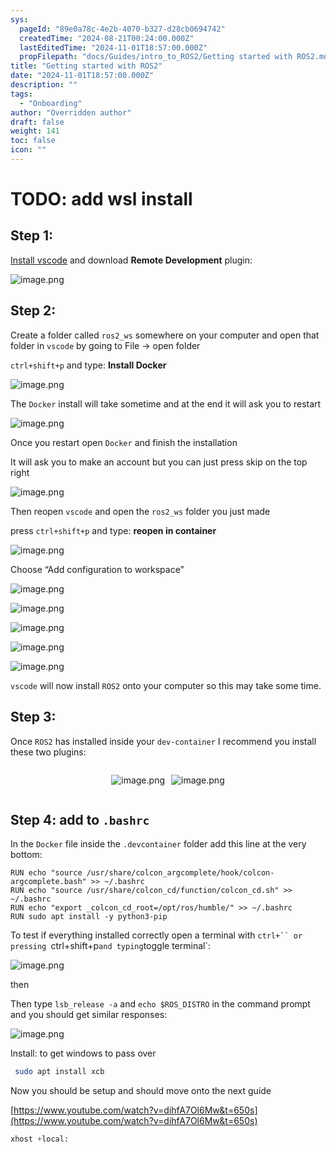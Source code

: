 ```yaml
---
sys:
  pageId: "89e0a78c-4e2b-4070-b327-d28cb0694742"
  createdTime: "2024-08-21T00:24:00.000Z"
  lastEditedTime: "2024-11-01T18:57:00.000Z"
  propFilepath: "docs/Guides/intro_to_ROS2/Getting started with ROS2.md"
title: "Getting started with ROS2"
date: "2024-11-01T18:57:00.000Z"
description: ""
tags:
  - "Onboarding"
author: "Overridden author"
draft: false
weight: 141
toc: false
icon: ""
---
```


# TODO: add wsl install

## Step 1:

[Install vscode](https://code.visualstudio.com/download) and download **Remote Development** plugin:

![image.png](https://prod-files-secure.s3.us-west-2.amazonaws.com/d518164a-d88e-44d1-a4ee-3adb3bd8bce0/efb52993-1881-4a40-b95e-6f020334f022/image.png?X-Amz-Algorithm=AWS4-HMAC-SHA256&X-Amz-Content-Sha256=UNSIGNED-PAYLOAD&X-Amz-Credential=ASIAZI2LB4665MRDFXSN%2F20250321%2Fus-west-2%2Fs3%2Faws4_request&X-Amz-Date=20250321T081119Z&X-Amz-Expires=3600&X-Amz-Security-Token=IQoJb3JpZ2luX2VjEEgaCXVzLXdlc3QtMiJIMEYCIQCRLFwc4J8tL7Vn91rfDt8BFrOlD5AplKAVqKRwKrnqGAIhAI42fZtymF9oEYjZoHv2grXcDYZdMDauYwZcTWYz%2BhrWKogECKH%2F%2F%2F%2F%2F%2F%2F%2F%2F%2FwEQABoMNjM3NDIzMTgzODA1Igx5qC5bKTF11WOd78Yq3AP68aonpeLdqdySDlE%2FqOf4xf9UUZnJvxYSW8HuJLSEoAAtkI5O7bHiyofrLCxky%2FxHMu%2BQK%2FVD42rwzKjKoSZFQx7B4A7IBmm6tDpAix8fpBiWgZAB2QUB48Uh0vY3d8%2Fe4rCRHVZZOkU7aG3ayYdIwHwzOGmhyxt7dhTlWvxX%2FZCaUBURzzRdV6wNmKt8%2FLJ181mTOr%2Bv0INoG009aCaq0eXCj%2B32b7%2FuwC0h5XN%2BDLdiUuIKXmDnTleSXVsL1JdugYcF0iNw2OXMHw4wEjab2019rMn%2BxrmQ%2FE0iHsy4D9WdOZVuCgx%2Bg0DENzrBlvjDNQbEG%2FEXOuK4c0iy9b9stjpjw6S8IxSCw8UqBpjNUM50T8tFEVRKJVzdRYoBQWmo3GNUA8hRGyWliOqIiTL1th1wMRNaIFUDsJQGi%2Bu%2Fy4snsGHOlVK90z%2FXbOC12BiOCih0uNu%2BzT0PQKoxaJUKPuOu2qnQi2MYBCVHuMdaS1HyIBd%2FPkJLIiURj7Qt1JceGVpP2Te5dQXaSRO3Z7EqBImI88uZk7Lj%2Fn6PvGMCfFEB9q%2BgY3xHSODA%2FLntbasyeDqMuAbcZkZvB6EyRPj3ucCeW0cc0IbxAvCPCKZn%2BIVgk1uVeIWHughtqTDHuvS%2BBjqkAZDN7Q3SD4wzP4bFpUQRka7RY4b%2BQC7x69zAyFe7enTZtbjuYZko%2BtnuzGnG7uoGKW%2BgQgRaYMWJzn7TdskmjkN2WsktnusXMYueHkb%2FUgzgSxlkiX5lxKq4%2BgVTz7v3ZiTdXVMlGTMKzZ2nZBtRzhXczd%2BWBzdbx8Erm1jgCHycHKMINp29bbL7hrdMBfO8snms6CrXiGj4AAfHBNVR1WM8RVkP&X-Amz-Signature=492200717772b2d1fc98f0bddeb34f7e929475a0a7d3960c3aad8b7c8d8122c0&X-Amz-SignedHeaders=host&x-id=GetObject)

## Step 2:

Create a folder called `ros2_ws` somewhere on your computer and open that folder in `vscode` by going to File → open folder 

`ctrl+shift+p` and type: **Install Docker**

![image.png](https://prod-files-secure.s3.us-west-2.amazonaws.com/d518164a-d88e-44d1-a4ee-3adb3bd8bce0/2269dc0e-1cd5-47ff-bceb-c04ad9b2eab0/image.png?X-Amz-Algorithm=AWS4-HMAC-SHA256&X-Amz-Content-Sha256=UNSIGNED-PAYLOAD&X-Amz-Credential=ASIAZI2LB4665MRDFXSN%2F20250321%2Fus-west-2%2Fs3%2Faws4_request&X-Amz-Date=20250321T081119Z&X-Amz-Expires=3600&X-Amz-Security-Token=IQoJb3JpZ2luX2VjEEgaCXVzLXdlc3QtMiJIMEYCIQCRLFwc4J8tL7Vn91rfDt8BFrOlD5AplKAVqKRwKrnqGAIhAI42fZtymF9oEYjZoHv2grXcDYZdMDauYwZcTWYz%2BhrWKogECKH%2F%2F%2F%2F%2F%2F%2F%2F%2F%2FwEQABoMNjM3NDIzMTgzODA1Igx5qC5bKTF11WOd78Yq3AP68aonpeLdqdySDlE%2FqOf4xf9UUZnJvxYSW8HuJLSEoAAtkI5O7bHiyofrLCxky%2FxHMu%2BQK%2FVD42rwzKjKoSZFQx7B4A7IBmm6tDpAix8fpBiWgZAB2QUB48Uh0vY3d8%2Fe4rCRHVZZOkU7aG3ayYdIwHwzOGmhyxt7dhTlWvxX%2FZCaUBURzzRdV6wNmKt8%2FLJ181mTOr%2Bv0INoG009aCaq0eXCj%2B32b7%2FuwC0h5XN%2BDLdiUuIKXmDnTleSXVsL1JdugYcF0iNw2OXMHw4wEjab2019rMn%2BxrmQ%2FE0iHsy4D9WdOZVuCgx%2Bg0DENzrBlvjDNQbEG%2FEXOuK4c0iy9b9stjpjw6S8IxSCw8UqBpjNUM50T8tFEVRKJVzdRYoBQWmo3GNUA8hRGyWliOqIiTL1th1wMRNaIFUDsJQGi%2Bu%2Fy4snsGHOlVK90z%2FXbOC12BiOCih0uNu%2BzT0PQKoxaJUKPuOu2qnQi2MYBCVHuMdaS1HyIBd%2FPkJLIiURj7Qt1JceGVpP2Te5dQXaSRO3Z7EqBImI88uZk7Lj%2Fn6PvGMCfFEB9q%2BgY3xHSODA%2FLntbasyeDqMuAbcZkZvB6EyRPj3ucCeW0cc0IbxAvCPCKZn%2BIVgk1uVeIWHughtqTDHuvS%2BBjqkAZDN7Q3SD4wzP4bFpUQRka7RY4b%2BQC7x69zAyFe7enTZtbjuYZko%2BtnuzGnG7uoGKW%2BgQgRaYMWJzn7TdskmjkN2WsktnusXMYueHkb%2FUgzgSxlkiX5lxKq4%2BgVTz7v3ZiTdXVMlGTMKzZ2nZBtRzhXczd%2BWBzdbx8Erm1jgCHycHKMINp29bbL7hrdMBfO8snms6CrXiGj4AAfHBNVR1WM8RVkP&X-Amz-Signature=d2d8ceaeb1b94453e4ea2a3a20eb3c32943b5d714614ee53ff639a8b44f229d6&X-Amz-SignedHeaders=host&x-id=GetObject)

The `Docker` install will take sometime and at the end it will ask you to restart

![image.png](https://prod-files-secure.s3.us-west-2.amazonaws.com/d518164a-d88e-44d1-a4ee-3adb3bd8bce0/ed233f78-be33-4b1f-b89c-9c346c0e961e/image.png?X-Amz-Algorithm=AWS4-HMAC-SHA256&X-Amz-Content-Sha256=UNSIGNED-PAYLOAD&X-Amz-Credential=ASIAZI2LB4665MRDFXSN%2F20250321%2Fus-west-2%2Fs3%2Faws4_request&X-Amz-Date=20250321T081119Z&X-Amz-Expires=3600&X-Amz-Security-Token=IQoJb3JpZ2luX2VjEEgaCXVzLXdlc3QtMiJIMEYCIQCRLFwc4J8tL7Vn91rfDt8BFrOlD5AplKAVqKRwKrnqGAIhAI42fZtymF9oEYjZoHv2grXcDYZdMDauYwZcTWYz%2BhrWKogECKH%2F%2F%2F%2F%2F%2F%2F%2F%2F%2FwEQABoMNjM3NDIzMTgzODA1Igx5qC5bKTF11WOd78Yq3AP68aonpeLdqdySDlE%2FqOf4xf9UUZnJvxYSW8HuJLSEoAAtkI5O7bHiyofrLCxky%2FxHMu%2BQK%2FVD42rwzKjKoSZFQx7B4A7IBmm6tDpAix8fpBiWgZAB2QUB48Uh0vY3d8%2Fe4rCRHVZZOkU7aG3ayYdIwHwzOGmhyxt7dhTlWvxX%2FZCaUBURzzRdV6wNmKt8%2FLJ181mTOr%2Bv0INoG009aCaq0eXCj%2B32b7%2FuwC0h5XN%2BDLdiUuIKXmDnTleSXVsL1JdugYcF0iNw2OXMHw4wEjab2019rMn%2BxrmQ%2FE0iHsy4D9WdOZVuCgx%2Bg0DENzrBlvjDNQbEG%2FEXOuK4c0iy9b9stjpjw6S8IxSCw8UqBpjNUM50T8tFEVRKJVzdRYoBQWmo3GNUA8hRGyWliOqIiTL1th1wMRNaIFUDsJQGi%2Bu%2Fy4snsGHOlVK90z%2FXbOC12BiOCih0uNu%2BzT0PQKoxaJUKPuOu2qnQi2MYBCVHuMdaS1HyIBd%2FPkJLIiURj7Qt1JceGVpP2Te5dQXaSRO3Z7EqBImI88uZk7Lj%2Fn6PvGMCfFEB9q%2BgY3xHSODA%2FLntbasyeDqMuAbcZkZvB6EyRPj3ucCeW0cc0IbxAvCPCKZn%2BIVgk1uVeIWHughtqTDHuvS%2BBjqkAZDN7Q3SD4wzP4bFpUQRka7RY4b%2BQC7x69zAyFe7enTZtbjuYZko%2BtnuzGnG7uoGKW%2BgQgRaYMWJzn7TdskmjkN2WsktnusXMYueHkb%2FUgzgSxlkiX5lxKq4%2BgVTz7v3ZiTdXVMlGTMKzZ2nZBtRzhXczd%2BWBzdbx8Erm1jgCHycHKMINp29bbL7hrdMBfO8snms6CrXiGj4AAfHBNVR1WM8RVkP&X-Amz-Signature=ac044fdb5956c0ea9c3d7ae9b1d4a5e8d4e85e539da7f099ca5a22c387e80e8e&X-Amz-SignedHeaders=host&x-id=GetObject)

Once you restart open `Docker` and finish the installation

It will ask you to make an account but you can just press skip on the top right

![image.png](https://prod-files-secure.s3.us-west-2.amazonaws.com/d518164a-d88e-44d1-a4ee-3adb3bd8bce0/21010ad9-1659-4fd9-9f59-9932a09b2a3d/image.png?X-Amz-Algorithm=AWS4-HMAC-SHA256&X-Amz-Content-Sha256=UNSIGNED-PAYLOAD&X-Amz-Credential=ASIAZI2LB4665MRDFXSN%2F20250321%2Fus-west-2%2Fs3%2Faws4_request&X-Amz-Date=20250321T081119Z&X-Amz-Expires=3600&X-Amz-Security-Token=IQoJb3JpZ2luX2VjEEgaCXVzLXdlc3QtMiJIMEYCIQCRLFwc4J8tL7Vn91rfDt8BFrOlD5AplKAVqKRwKrnqGAIhAI42fZtymF9oEYjZoHv2grXcDYZdMDauYwZcTWYz%2BhrWKogECKH%2F%2F%2F%2F%2F%2F%2F%2F%2F%2FwEQABoMNjM3NDIzMTgzODA1Igx5qC5bKTF11WOd78Yq3AP68aonpeLdqdySDlE%2FqOf4xf9UUZnJvxYSW8HuJLSEoAAtkI5O7bHiyofrLCxky%2FxHMu%2BQK%2FVD42rwzKjKoSZFQx7B4A7IBmm6tDpAix8fpBiWgZAB2QUB48Uh0vY3d8%2Fe4rCRHVZZOkU7aG3ayYdIwHwzOGmhyxt7dhTlWvxX%2FZCaUBURzzRdV6wNmKt8%2FLJ181mTOr%2Bv0INoG009aCaq0eXCj%2B32b7%2FuwC0h5XN%2BDLdiUuIKXmDnTleSXVsL1JdugYcF0iNw2OXMHw4wEjab2019rMn%2BxrmQ%2FE0iHsy4D9WdOZVuCgx%2Bg0DENzrBlvjDNQbEG%2FEXOuK4c0iy9b9stjpjw6S8IxSCw8UqBpjNUM50T8tFEVRKJVzdRYoBQWmo3GNUA8hRGyWliOqIiTL1th1wMRNaIFUDsJQGi%2Bu%2Fy4snsGHOlVK90z%2FXbOC12BiOCih0uNu%2BzT0PQKoxaJUKPuOu2qnQi2MYBCVHuMdaS1HyIBd%2FPkJLIiURj7Qt1JceGVpP2Te5dQXaSRO3Z7EqBImI88uZk7Lj%2Fn6PvGMCfFEB9q%2BgY3xHSODA%2FLntbasyeDqMuAbcZkZvB6EyRPj3ucCeW0cc0IbxAvCPCKZn%2BIVgk1uVeIWHughtqTDHuvS%2BBjqkAZDN7Q3SD4wzP4bFpUQRka7RY4b%2BQC7x69zAyFe7enTZtbjuYZko%2BtnuzGnG7uoGKW%2BgQgRaYMWJzn7TdskmjkN2WsktnusXMYueHkb%2FUgzgSxlkiX5lxKq4%2BgVTz7v3ZiTdXVMlGTMKzZ2nZBtRzhXczd%2BWBzdbx8Erm1jgCHycHKMINp29bbL7hrdMBfO8snms6CrXiGj4AAfHBNVR1WM8RVkP&X-Amz-Signature=a7b97b2f93536ab9a53f51398c5f642de6c0681925956d87f485f5dc1fdbe56b&X-Amz-SignedHeaders=host&x-id=GetObject)

Then reopen `vscode` and open the `ros2_ws` folder you just made

press `ctrl+shift+p` and type: **reopen in container**

![image.png](https://prod-files-secure.s3.us-west-2.amazonaws.com/d518164a-d88e-44d1-a4ee-3adb3bd8bce0/4e93b8c2-41ad-488c-8095-c74205196118/image.png?X-Amz-Algorithm=AWS4-HMAC-SHA256&X-Amz-Content-Sha256=UNSIGNED-PAYLOAD&X-Amz-Credential=ASIAZI2LB4665MRDFXSN%2F20250321%2Fus-west-2%2Fs3%2Faws4_request&X-Amz-Date=20250321T081119Z&X-Amz-Expires=3600&X-Amz-Security-Token=IQoJb3JpZ2luX2VjEEgaCXVzLXdlc3QtMiJIMEYCIQCRLFwc4J8tL7Vn91rfDt8BFrOlD5AplKAVqKRwKrnqGAIhAI42fZtymF9oEYjZoHv2grXcDYZdMDauYwZcTWYz%2BhrWKogECKH%2F%2F%2F%2F%2F%2F%2F%2F%2F%2FwEQABoMNjM3NDIzMTgzODA1Igx5qC5bKTF11WOd78Yq3AP68aonpeLdqdySDlE%2FqOf4xf9UUZnJvxYSW8HuJLSEoAAtkI5O7bHiyofrLCxky%2FxHMu%2BQK%2FVD42rwzKjKoSZFQx7B4A7IBmm6tDpAix8fpBiWgZAB2QUB48Uh0vY3d8%2Fe4rCRHVZZOkU7aG3ayYdIwHwzOGmhyxt7dhTlWvxX%2FZCaUBURzzRdV6wNmKt8%2FLJ181mTOr%2Bv0INoG009aCaq0eXCj%2B32b7%2FuwC0h5XN%2BDLdiUuIKXmDnTleSXVsL1JdugYcF0iNw2OXMHw4wEjab2019rMn%2BxrmQ%2FE0iHsy4D9WdOZVuCgx%2Bg0DENzrBlvjDNQbEG%2FEXOuK4c0iy9b9stjpjw6S8IxSCw8UqBpjNUM50T8tFEVRKJVzdRYoBQWmo3GNUA8hRGyWliOqIiTL1th1wMRNaIFUDsJQGi%2Bu%2Fy4snsGHOlVK90z%2FXbOC12BiOCih0uNu%2BzT0PQKoxaJUKPuOu2qnQi2MYBCVHuMdaS1HyIBd%2FPkJLIiURj7Qt1JceGVpP2Te5dQXaSRO3Z7EqBImI88uZk7Lj%2Fn6PvGMCfFEB9q%2BgY3xHSODA%2FLntbasyeDqMuAbcZkZvB6EyRPj3ucCeW0cc0IbxAvCPCKZn%2BIVgk1uVeIWHughtqTDHuvS%2BBjqkAZDN7Q3SD4wzP4bFpUQRka7RY4b%2BQC7x69zAyFe7enTZtbjuYZko%2BtnuzGnG7uoGKW%2BgQgRaYMWJzn7TdskmjkN2WsktnusXMYueHkb%2FUgzgSxlkiX5lxKq4%2BgVTz7v3ZiTdXVMlGTMKzZ2nZBtRzhXczd%2BWBzdbx8Erm1jgCHycHKMINp29bbL7hrdMBfO8snms6CrXiGj4AAfHBNVR1WM8RVkP&X-Amz-Signature=1c474f0c6b769144fb3f87a1773d65326342b768de40a08b58c742c0aa335609&X-Amz-SignedHeaders=host&x-id=GetObject)

Choose “Add configuration to workspace”

![image.png](https://prod-files-secure.s3.us-west-2.amazonaws.com/d518164a-d88e-44d1-a4ee-3adb3bd8bce0/9560b282-5060-4989-ba37-97e7b2c22476/image.png?X-Amz-Algorithm=AWS4-HMAC-SHA256&X-Amz-Content-Sha256=UNSIGNED-PAYLOAD&X-Amz-Credential=ASIAZI2LB4665MRDFXSN%2F20250321%2Fus-west-2%2Fs3%2Faws4_request&X-Amz-Date=20250321T081119Z&X-Amz-Expires=3600&X-Amz-Security-Token=IQoJb3JpZ2luX2VjEEgaCXVzLXdlc3QtMiJIMEYCIQCRLFwc4J8tL7Vn91rfDt8BFrOlD5AplKAVqKRwKrnqGAIhAI42fZtymF9oEYjZoHv2grXcDYZdMDauYwZcTWYz%2BhrWKogECKH%2F%2F%2F%2F%2F%2F%2F%2F%2F%2FwEQABoMNjM3NDIzMTgzODA1Igx5qC5bKTF11WOd78Yq3AP68aonpeLdqdySDlE%2FqOf4xf9UUZnJvxYSW8HuJLSEoAAtkI5O7bHiyofrLCxky%2FxHMu%2BQK%2FVD42rwzKjKoSZFQx7B4A7IBmm6tDpAix8fpBiWgZAB2QUB48Uh0vY3d8%2Fe4rCRHVZZOkU7aG3ayYdIwHwzOGmhyxt7dhTlWvxX%2FZCaUBURzzRdV6wNmKt8%2FLJ181mTOr%2Bv0INoG009aCaq0eXCj%2B32b7%2FuwC0h5XN%2BDLdiUuIKXmDnTleSXVsL1JdugYcF0iNw2OXMHw4wEjab2019rMn%2BxrmQ%2FE0iHsy4D9WdOZVuCgx%2Bg0DENzrBlvjDNQbEG%2FEXOuK4c0iy9b9stjpjw6S8IxSCw8UqBpjNUM50T8tFEVRKJVzdRYoBQWmo3GNUA8hRGyWliOqIiTL1th1wMRNaIFUDsJQGi%2Bu%2Fy4snsGHOlVK90z%2FXbOC12BiOCih0uNu%2BzT0PQKoxaJUKPuOu2qnQi2MYBCVHuMdaS1HyIBd%2FPkJLIiURj7Qt1JceGVpP2Te5dQXaSRO3Z7EqBImI88uZk7Lj%2Fn6PvGMCfFEB9q%2BgY3xHSODA%2FLntbasyeDqMuAbcZkZvB6EyRPj3ucCeW0cc0IbxAvCPCKZn%2BIVgk1uVeIWHughtqTDHuvS%2BBjqkAZDN7Q3SD4wzP4bFpUQRka7RY4b%2BQC7x69zAyFe7enTZtbjuYZko%2BtnuzGnG7uoGKW%2BgQgRaYMWJzn7TdskmjkN2WsktnusXMYueHkb%2FUgzgSxlkiX5lxKq4%2BgVTz7v3ZiTdXVMlGTMKzZ2nZBtRzhXczd%2BWBzdbx8Erm1jgCHycHKMINp29bbL7hrdMBfO8snms6CrXiGj4AAfHBNVR1WM8RVkP&X-Amz-Signature=ff85e747a6f2b33d949aa4b43616987d5b500b0979e1ddc3681cd8974b4834d4&X-Amz-SignedHeaders=host&x-id=GetObject)

![image.png](https://prod-files-secure.s3.us-west-2.amazonaws.com/d518164a-d88e-44d1-a4ee-3adb3bd8bce0/2ee63f81-886b-48e8-a553-dc6e5eac99e4/image.png?X-Amz-Algorithm=AWS4-HMAC-SHA256&X-Amz-Content-Sha256=UNSIGNED-PAYLOAD&X-Amz-Credential=ASIAZI2LB4665MRDFXSN%2F20250321%2Fus-west-2%2Fs3%2Faws4_request&X-Amz-Date=20250321T081119Z&X-Amz-Expires=3600&X-Amz-Security-Token=IQoJb3JpZ2luX2VjEEgaCXVzLXdlc3QtMiJIMEYCIQCRLFwc4J8tL7Vn91rfDt8BFrOlD5AplKAVqKRwKrnqGAIhAI42fZtymF9oEYjZoHv2grXcDYZdMDauYwZcTWYz%2BhrWKogECKH%2F%2F%2F%2F%2F%2F%2F%2F%2F%2FwEQABoMNjM3NDIzMTgzODA1Igx5qC5bKTF11WOd78Yq3AP68aonpeLdqdySDlE%2FqOf4xf9UUZnJvxYSW8HuJLSEoAAtkI5O7bHiyofrLCxky%2FxHMu%2BQK%2FVD42rwzKjKoSZFQx7B4A7IBmm6tDpAix8fpBiWgZAB2QUB48Uh0vY3d8%2Fe4rCRHVZZOkU7aG3ayYdIwHwzOGmhyxt7dhTlWvxX%2FZCaUBURzzRdV6wNmKt8%2FLJ181mTOr%2Bv0INoG009aCaq0eXCj%2B32b7%2FuwC0h5XN%2BDLdiUuIKXmDnTleSXVsL1JdugYcF0iNw2OXMHw4wEjab2019rMn%2BxrmQ%2FE0iHsy4D9WdOZVuCgx%2Bg0DENzrBlvjDNQbEG%2FEXOuK4c0iy9b9stjpjw6S8IxSCw8UqBpjNUM50T8tFEVRKJVzdRYoBQWmo3GNUA8hRGyWliOqIiTL1th1wMRNaIFUDsJQGi%2Bu%2Fy4snsGHOlVK90z%2FXbOC12BiOCih0uNu%2BzT0PQKoxaJUKPuOu2qnQi2MYBCVHuMdaS1HyIBd%2FPkJLIiURj7Qt1JceGVpP2Te5dQXaSRO3Z7EqBImI88uZk7Lj%2Fn6PvGMCfFEB9q%2BgY3xHSODA%2FLntbasyeDqMuAbcZkZvB6EyRPj3ucCeW0cc0IbxAvCPCKZn%2BIVgk1uVeIWHughtqTDHuvS%2BBjqkAZDN7Q3SD4wzP4bFpUQRka7RY4b%2BQC7x69zAyFe7enTZtbjuYZko%2BtnuzGnG7uoGKW%2BgQgRaYMWJzn7TdskmjkN2WsktnusXMYueHkb%2FUgzgSxlkiX5lxKq4%2BgVTz7v3ZiTdXVMlGTMKzZ2nZBtRzhXczd%2BWBzdbx8Erm1jgCHycHKMINp29bbL7hrdMBfO8snms6CrXiGj4AAfHBNVR1WM8RVkP&X-Amz-Signature=14f687f6ee29d389122b7fbf3e61caee0cf972b14d263c8eb72c4875cb28c21c&X-Amz-SignedHeaders=host&x-id=GetObject)

![image.png](https://prod-files-secure.s3.us-west-2.amazonaws.com/d518164a-d88e-44d1-a4ee-3adb3bd8bce0/ae1580b2-b048-407e-aed9-b584224a7a04/image.png?X-Amz-Algorithm=AWS4-HMAC-SHA256&X-Amz-Content-Sha256=UNSIGNED-PAYLOAD&X-Amz-Credential=ASIAZI2LB4665MRDFXSN%2F20250321%2Fus-west-2%2Fs3%2Faws4_request&X-Amz-Date=20250321T081119Z&X-Amz-Expires=3600&X-Amz-Security-Token=IQoJb3JpZ2luX2VjEEgaCXVzLXdlc3QtMiJIMEYCIQCRLFwc4J8tL7Vn91rfDt8BFrOlD5AplKAVqKRwKrnqGAIhAI42fZtymF9oEYjZoHv2grXcDYZdMDauYwZcTWYz%2BhrWKogECKH%2F%2F%2F%2F%2F%2F%2F%2F%2F%2FwEQABoMNjM3NDIzMTgzODA1Igx5qC5bKTF11WOd78Yq3AP68aonpeLdqdySDlE%2FqOf4xf9UUZnJvxYSW8HuJLSEoAAtkI5O7bHiyofrLCxky%2FxHMu%2BQK%2FVD42rwzKjKoSZFQx7B4A7IBmm6tDpAix8fpBiWgZAB2QUB48Uh0vY3d8%2Fe4rCRHVZZOkU7aG3ayYdIwHwzOGmhyxt7dhTlWvxX%2FZCaUBURzzRdV6wNmKt8%2FLJ181mTOr%2Bv0INoG009aCaq0eXCj%2B32b7%2FuwC0h5XN%2BDLdiUuIKXmDnTleSXVsL1JdugYcF0iNw2OXMHw4wEjab2019rMn%2BxrmQ%2FE0iHsy4D9WdOZVuCgx%2Bg0DENzrBlvjDNQbEG%2FEXOuK4c0iy9b9stjpjw6S8IxSCw8UqBpjNUM50T8tFEVRKJVzdRYoBQWmo3GNUA8hRGyWliOqIiTL1th1wMRNaIFUDsJQGi%2Bu%2Fy4snsGHOlVK90z%2FXbOC12BiOCih0uNu%2BzT0PQKoxaJUKPuOu2qnQi2MYBCVHuMdaS1HyIBd%2FPkJLIiURj7Qt1JceGVpP2Te5dQXaSRO3Z7EqBImI88uZk7Lj%2Fn6PvGMCfFEB9q%2BgY3xHSODA%2FLntbasyeDqMuAbcZkZvB6EyRPj3ucCeW0cc0IbxAvCPCKZn%2BIVgk1uVeIWHughtqTDHuvS%2BBjqkAZDN7Q3SD4wzP4bFpUQRka7RY4b%2BQC7x69zAyFe7enTZtbjuYZko%2BtnuzGnG7uoGKW%2BgQgRaYMWJzn7TdskmjkN2WsktnusXMYueHkb%2FUgzgSxlkiX5lxKq4%2BgVTz7v3ZiTdXVMlGTMKzZ2nZBtRzhXczd%2BWBzdbx8Erm1jgCHycHKMINp29bbL7hrdMBfO8snms6CrXiGj4AAfHBNVR1WM8RVkP&X-Amz-Signature=8423874396ad02ec4b4bb3c5ddb11f2196a6e735c4abe52b1210e15ce39c3dcd&X-Amz-SignedHeaders=host&x-id=GetObject)

![image.png](https://prod-files-secure.s3.us-west-2.amazonaws.com/d518164a-d88e-44d1-a4ee-3adb3bd8bce0/53255b28-f75e-430f-b9e3-c0ac8577e42b/image.png?X-Amz-Algorithm=AWS4-HMAC-SHA256&X-Amz-Content-Sha256=UNSIGNED-PAYLOAD&X-Amz-Credential=ASIAZI2LB4665MRDFXSN%2F20250321%2Fus-west-2%2Fs3%2Faws4_request&X-Amz-Date=20250321T081119Z&X-Amz-Expires=3600&X-Amz-Security-Token=IQoJb3JpZ2luX2VjEEgaCXVzLXdlc3QtMiJIMEYCIQCRLFwc4J8tL7Vn91rfDt8BFrOlD5AplKAVqKRwKrnqGAIhAI42fZtymF9oEYjZoHv2grXcDYZdMDauYwZcTWYz%2BhrWKogECKH%2F%2F%2F%2F%2F%2F%2F%2F%2F%2FwEQABoMNjM3NDIzMTgzODA1Igx5qC5bKTF11WOd78Yq3AP68aonpeLdqdySDlE%2FqOf4xf9UUZnJvxYSW8HuJLSEoAAtkI5O7bHiyofrLCxky%2FxHMu%2BQK%2FVD42rwzKjKoSZFQx7B4A7IBmm6tDpAix8fpBiWgZAB2QUB48Uh0vY3d8%2Fe4rCRHVZZOkU7aG3ayYdIwHwzOGmhyxt7dhTlWvxX%2FZCaUBURzzRdV6wNmKt8%2FLJ181mTOr%2Bv0INoG009aCaq0eXCj%2B32b7%2FuwC0h5XN%2BDLdiUuIKXmDnTleSXVsL1JdugYcF0iNw2OXMHw4wEjab2019rMn%2BxrmQ%2FE0iHsy4D9WdOZVuCgx%2Bg0DENzrBlvjDNQbEG%2FEXOuK4c0iy9b9stjpjw6S8IxSCw8UqBpjNUM50T8tFEVRKJVzdRYoBQWmo3GNUA8hRGyWliOqIiTL1th1wMRNaIFUDsJQGi%2Bu%2Fy4snsGHOlVK90z%2FXbOC12BiOCih0uNu%2BzT0PQKoxaJUKPuOu2qnQi2MYBCVHuMdaS1HyIBd%2FPkJLIiURj7Qt1JceGVpP2Te5dQXaSRO3Z7EqBImI88uZk7Lj%2Fn6PvGMCfFEB9q%2BgY3xHSODA%2FLntbasyeDqMuAbcZkZvB6EyRPj3ucCeW0cc0IbxAvCPCKZn%2BIVgk1uVeIWHughtqTDHuvS%2BBjqkAZDN7Q3SD4wzP4bFpUQRka7RY4b%2BQC7x69zAyFe7enTZtbjuYZko%2BtnuzGnG7uoGKW%2BgQgRaYMWJzn7TdskmjkN2WsktnusXMYueHkb%2FUgzgSxlkiX5lxKq4%2BgVTz7v3ZiTdXVMlGTMKzZ2nZBtRzhXczd%2BWBzdbx8Erm1jgCHycHKMINp29bbL7hrdMBfO8snms6CrXiGj4AAfHBNVR1WM8RVkP&X-Amz-Signature=798c49140760f07ccdd1b75ed7621b8891984c5e0552ca7cab0d09b673a38d47&X-Amz-SignedHeaders=host&x-id=GetObject)

![image.png](https://prod-files-secure.s3.us-west-2.amazonaws.com/d518164a-d88e-44d1-a4ee-3adb3bd8bce0/7c562767-5af9-4ffb-97d1-327bcdf4ee00/image.png?X-Amz-Algorithm=AWS4-HMAC-SHA256&X-Amz-Content-Sha256=UNSIGNED-PAYLOAD&X-Amz-Credential=ASIAZI2LB4665MRDFXSN%2F20250321%2Fus-west-2%2Fs3%2Faws4_request&X-Amz-Date=20250321T081119Z&X-Amz-Expires=3600&X-Amz-Security-Token=IQoJb3JpZ2luX2VjEEgaCXVzLXdlc3QtMiJIMEYCIQCRLFwc4J8tL7Vn91rfDt8BFrOlD5AplKAVqKRwKrnqGAIhAI42fZtymF9oEYjZoHv2grXcDYZdMDauYwZcTWYz%2BhrWKogECKH%2F%2F%2F%2F%2F%2F%2F%2F%2F%2FwEQABoMNjM3NDIzMTgzODA1Igx5qC5bKTF11WOd78Yq3AP68aonpeLdqdySDlE%2FqOf4xf9UUZnJvxYSW8HuJLSEoAAtkI5O7bHiyofrLCxky%2FxHMu%2BQK%2FVD42rwzKjKoSZFQx7B4A7IBmm6tDpAix8fpBiWgZAB2QUB48Uh0vY3d8%2Fe4rCRHVZZOkU7aG3ayYdIwHwzOGmhyxt7dhTlWvxX%2FZCaUBURzzRdV6wNmKt8%2FLJ181mTOr%2Bv0INoG009aCaq0eXCj%2B32b7%2FuwC0h5XN%2BDLdiUuIKXmDnTleSXVsL1JdugYcF0iNw2OXMHw4wEjab2019rMn%2BxrmQ%2FE0iHsy4D9WdOZVuCgx%2Bg0DENzrBlvjDNQbEG%2FEXOuK4c0iy9b9stjpjw6S8IxSCw8UqBpjNUM50T8tFEVRKJVzdRYoBQWmo3GNUA8hRGyWliOqIiTL1th1wMRNaIFUDsJQGi%2Bu%2Fy4snsGHOlVK90z%2FXbOC12BiOCih0uNu%2BzT0PQKoxaJUKPuOu2qnQi2MYBCVHuMdaS1HyIBd%2FPkJLIiURj7Qt1JceGVpP2Te5dQXaSRO3Z7EqBImI88uZk7Lj%2Fn6PvGMCfFEB9q%2BgY3xHSODA%2FLntbasyeDqMuAbcZkZvB6EyRPj3ucCeW0cc0IbxAvCPCKZn%2BIVgk1uVeIWHughtqTDHuvS%2BBjqkAZDN7Q3SD4wzP4bFpUQRka7RY4b%2BQC7x69zAyFe7enTZtbjuYZko%2BtnuzGnG7uoGKW%2BgQgRaYMWJzn7TdskmjkN2WsktnusXMYueHkb%2FUgzgSxlkiX5lxKq4%2BgVTz7v3ZiTdXVMlGTMKzZ2nZBtRzhXczd%2BWBzdbx8Erm1jgCHycHKMINp29bbL7hrdMBfO8snms6CrXiGj4AAfHBNVR1WM8RVkP&X-Amz-Signature=9705ba351a3abbf9aeb2a9db009852bc48a299b18d560be0a8fd834753c55251&X-Amz-SignedHeaders=host&x-id=GetObject)

`vscode` will now install `ROS2` onto your computer so this may take some time.

## Step 3:

Once `ROS2` has installed inside your `dev-container` I recommend you install these two plugins:

<div style="display: flex;flex-direction: row; column-gap:10px; max-width: 630px;justify-content: center;">
<div>

![image.png](https://prod-files-secure.s3.us-west-2.amazonaws.com/d518164a-d88e-44d1-a4ee-3adb3bd8bce0/3fc3d550-5a54-4ba1-ba6b-faa01cdb7369/image.png?X-Amz-Algorithm=AWS4-HMAC-SHA256&X-Amz-Content-Sha256=UNSIGNED-PAYLOAD&X-Amz-Credential=ASIAZI2LB46636OD3KI2%2F20250321%2Fus-west-2%2Fs3%2Faws4_request&X-Amz-Date=20250321T081122Z&X-Amz-Expires=3600&X-Amz-Security-Token=IQoJb3JpZ2luX2VjEEgaCXVzLXdlc3QtMiJHMEUCIQCvpTVrERUtWsA3gz5JFJ9%2FgcRJZkvYj8cGWeUUZokMiQIgJrwbK0s2wO4rg%2Bw1ewDhHF3MlfwbBIO%2BPyxCEflScn0qiAQIof%2F%2F%2F%2F%2F%2F%2F%2F%2F%2FARAAGgw2Mzc0MjMxODM4MDUiDA1LQ6Q56WiCYxM0HCrcA7zlaM19GX5XePVP7sDZopoxR1KNUSzqRONjtFk0iLnHzH%2BAlihbGu1wqWW9rg5HGcvDvGy5byVtVHSjuRcZKUzHIu8%2FOgP4%2Bh31uf7FZ38iSKUKeOMwf7h4pIs0sSTVS2MYHpqFfbtTKFue2bqks2r1SqypTHaetYOWKqGxinFJjzPB92EAagHi1rXqX%2FG7rsEvXPgGKR49STiYS7KfHq2%2BnG4iI5r8JsKtncF8FEq%2FHTPm4FGxRn%2F33DcIJT4dKrub%2FRLJ4U7H%2BSIbGkWHaj%2FIJOSZLWPAyZrKCL%2FYT%2BT3wLSgVSbawXWm%2Fi2HAL02I3Gs2oZDOFKccc4oid7Rau1AQfvHvqFmT5UB0Xh6%2BODDVwiG6H%2F6u%2FiMsLQDvlFiTb3NBxcJgHIVtmSsgq75LHotdD%2Fa2p1coLrz9SvdrmqkzTLZvlrAL72fcv7FlSonXOLsDrURgXOgbSlYG9UJCb07QZAKdH82kP0z44rEGPmc5e%2FkvlSVjZG8S%2BeVy6BfV4FnTRdBtnwNOKGNPHGUoX0ZY7NLlVW7jh1giHMOYg%2BWvxY0%2BMI9npx%2BG6%2FGi9KR46fUoQrmW2K9QYzKYyPaA2kdTh0u6IyM0HjmBWL8ZROJTbjumrlIBdJlC3emMNO69L4GOqUBZQgWy%2F4zo%2Bj6ietAsXwTlad0Q1mPNWmeL9DgrkJJl1D4s%2BXyDjz5yFbozleOt2NkYwd%2B9tF2sP0b1iPtgFcyxma0c8UqoAQ5TdyLY0H1c%2BbzmfAOdzO2L1AnbxPOnwZbaPgny%2Fsx%2FzKfY%2FgjaoAu67YM68MBRxNchdh5XlUJRr9E5q0TcOpyeKwovGj9bUJauk%2FeZQwvQpvUDNvt1n5yikS9erlC&X-Amz-Signature=3705029f3887a3d339a77b8a97adb5566205c2ca6967d349762f7c6ef1d2bad2&X-Amz-SignedHeaders=host&x-id=GetObject)

</div>
<div>

![image.png](https://prod-files-secure.s3.us-west-2.amazonaws.com/d518164a-d88e-44d1-a4ee-3adb3bd8bce0/d994cc66-13c2-4093-a5a3-f84cf4601a82/image.png?X-Amz-Algorithm=AWS4-HMAC-SHA256&X-Amz-Content-Sha256=UNSIGNED-PAYLOAD&X-Amz-Credential=ASIAZI2LB4663KPZTU6N%2F20250321%2Fus-west-2%2Fs3%2Faws4_request&X-Amz-Date=20250321T081122Z&X-Amz-Expires=3600&X-Amz-Security-Token=IQoJb3JpZ2luX2VjEEgaCXVzLXdlc3QtMiJIMEYCIQCU1%2FKTB9jtZzkH%2FG02id2eWZK88Z9xwjcdhbDmrGdpvwIhAIGaWMvc27wFKnGwocZBWpQ0EPRGYWndBia60ZhajdkYKogECKH%2F%2F%2F%2F%2F%2F%2F%2F%2F%2FwEQABoMNjM3NDIzMTgzODA1IgzscnT3YGNque04izcq3AMoobL6HyHTdbHEObIstIXfAp9%2BLzIKY5KzNHaYJiNCKRPzeU9BUbXIevxbgPQkLGlQWos91%2F0rcb7zOnidNjXWH%2BjFYPqVFIwcp%2B0VGKbXSAVvZhNgnFdbyOKNKGs9N27Jz6YAUtyDHQ%2F%2BzG6UAyIemuwGfjGUhuvngCSILJStEQslFt7q01aYPwdp1NX2xK1vNSih9DWoWE4JNj8bmmOVG%2FGKopHlXdi8KRxQ8q5MbJvVxtTpfwzpy1fZf76A2xxNdAtZta8ew%2F9bQAcJ2Y391IxFP8t8Jw1FkYsxjrLzyvPk1Z8%2B9aX0LlAg7A8uLyeGHmqmpiFRCg5fSuR4gVaFEITMWSXdlBJRALpnkbVK%2FLCVyYCcor8WoJdaDf4gGzQsq7lJADbCD%2FQcZKr%2Fo7UU1pGYquOlvMTtn4Vkn1dFkZ%2F08nY2eu4%2BRR8uEFM0x1UT0uhVWerWiBq9%2FzmDPO8A858ygi7ebXlkh1vS5zekP%2B%2FO6Nbx5%2BZS%2FJxP7MxYCuuYOgT%2BRxy1GskmNysR566XS34JoEGxjT5rRO6zTXRR9FyHevbRLfpUlN1tRIYJ9ghQUiqs2paRDWrtr1DFRVRjkHC0uhmSF3ynUQTJLEGMc0b4Jq2RroZZL6OI2zC5uvS%2BBjqkAYxqlUZlplC3D%2BkVOGvGVi6E6RlkJooxx73pejmWSysTXxiR99qXAUJnVbpEE36qz9g6CgRUeI48HVjMybMR6YX9XyrvOHNvhYjZYH1nhJQe1mNRY6V8KagxXaIt8T3g9n5bTeoUf3Uo6ER3cIcuwL4inEDMzAt2sNyjLcPUQGYg302hYFr5gN%2F4iPHutFXwe%2FNlgfPYtRurPtonWvcLBmwVeo0I&X-Amz-Signature=99a2cf0080d2a8d2c10aafe0fd8eccf918f1ba39aa7c2de248f0ccb5c9a6b7e7&X-Amz-SignedHeaders=host&x-id=GetObject)

</div>
</div>

## Step 4: add to `.bashrc`

In the `Docker` file inside the `.devcontainer` folder add this line at the very bottom: 

```docker
RUN echo "source /usr/share/colcon_argcomplete/hook/colcon-argcomplete.bash" >> ~/.bashrc
RUN echo "source /usr/share/colcon_cd/function/colcon_cd.sh" >> ~/.bashrc
RUN echo "export _colcon_cd_root=/opt/ros/humble/" >> ~/.bashrc
RUN sudo apt install -y python3-pip 
```

To test if everything installed correctly open a terminal with `ctrl+`` or pressing `ctrl+shift+p` and typing `toggle terminal`:

![image.png](https://prod-files-secure.s3.us-west-2.amazonaws.com/d518164a-d88e-44d1-a4ee-3adb3bd8bce0/6a4943d8-b04e-4c02-9a58-775f3384d1a5/image.png?X-Amz-Algorithm=AWS4-HMAC-SHA256&X-Amz-Content-Sha256=UNSIGNED-PAYLOAD&X-Amz-Credential=ASIAZI2LB4665MRDFXSN%2F20250321%2Fus-west-2%2Fs3%2Faws4_request&X-Amz-Date=20250321T081119Z&X-Amz-Expires=3600&X-Amz-Security-Token=IQoJb3JpZ2luX2VjEEgaCXVzLXdlc3QtMiJIMEYCIQCRLFwc4J8tL7Vn91rfDt8BFrOlD5AplKAVqKRwKrnqGAIhAI42fZtymF9oEYjZoHv2grXcDYZdMDauYwZcTWYz%2BhrWKogECKH%2F%2F%2F%2F%2F%2F%2F%2F%2F%2FwEQABoMNjM3NDIzMTgzODA1Igx5qC5bKTF11WOd78Yq3AP68aonpeLdqdySDlE%2FqOf4xf9UUZnJvxYSW8HuJLSEoAAtkI5O7bHiyofrLCxky%2FxHMu%2BQK%2FVD42rwzKjKoSZFQx7B4A7IBmm6tDpAix8fpBiWgZAB2QUB48Uh0vY3d8%2Fe4rCRHVZZOkU7aG3ayYdIwHwzOGmhyxt7dhTlWvxX%2FZCaUBURzzRdV6wNmKt8%2FLJ181mTOr%2Bv0INoG009aCaq0eXCj%2B32b7%2FuwC0h5XN%2BDLdiUuIKXmDnTleSXVsL1JdugYcF0iNw2OXMHw4wEjab2019rMn%2BxrmQ%2FE0iHsy4D9WdOZVuCgx%2Bg0DENzrBlvjDNQbEG%2FEXOuK4c0iy9b9stjpjw6S8IxSCw8UqBpjNUM50T8tFEVRKJVzdRYoBQWmo3GNUA8hRGyWliOqIiTL1th1wMRNaIFUDsJQGi%2Bu%2Fy4snsGHOlVK90z%2FXbOC12BiOCih0uNu%2BzT0PQKoxaJUKPuOu2qnQi2MYBCVHuMdaS1HyIBd%2FPkJLIiURj7Qt1JceGVpP2Te5dQXaSRO3Z7EqBImI88uZk7Lj%2Fn6PvGMCfFEB9q%2BgY3xHSODA%2FLntbasyeDqMuAbcZkZvB6EyRPj3ucCeW0cc0IbxAvCPCKZn%2BIVgk1uVeIWHughtqTDHuvS%2BBjqkAZDN7Q3SD4wzP4bFpUQRka7RY4b%2BQC7x69zAyFe7enTZtbjuYZko%2BtnuzGnG7uoGKW%2BgQgRaYMWJzn7TdskmjkN2WsktnusXMYueHkb%2FUgzgSxlkiX5lxKq4%2BgVTz7v3ZiTdXVMlGTMKzZ2nZBtRzhXczd%2BWBzdbx8Erm1jgCHycHKMINp29bbL7hrdMBfO8snms6CrXiGj4AAfHBNVR1WM8RVkP&X-Amz-Signature=e0533c6fff68e2afd37dbfb52a3d580b5cd6e9da77c47c01efcde5518ba4b798&X-Amz-SignedHeaders=host&x-id=GetObject)

then 

Then type `lsb_release -a` and `echo $ROS_DISTRO` in the command prompt and you should get similar responses:

![image.png](https://prod-files-secure.s3.us-west-2.amazonaws.com/d518164a-d88e-44d1-a4ee-3adb3bd8bce0/3e635dec-a805-4e85-8b9e-d000e5b71a4e/image.png?X-Amz-Algorithm=AWS4-HMAC-SHA256&X-Amz-Content-Sha256=UNSIGNED-PAYLOAD&X-Amz-Credential=ASIAZI2LB4665MRDFXSN%2F20250321%2Fus-west-2%2Fs3%2Faws4_request&X-Amz-Date=20250321T081119Z&X-Amz-Expires=3600&X-Amz-Security-Token=IQoJb3JpZ2luX2VjEEgaCXVzLXdlc3QtMiJIMEYCIQCRLFwc4J8tL7Vn91rfDt8BFrOlD5AplKAVqKRwKrnqGAIhAI42fZtymF9oEYjZoHv2grXcDYZdMDauYwZcTWYz%2BhrWKogECKH%2F%2F%2F%2F%2F%2F%2F%2F%2F%2FwEQABoMNjM3NDIzMTgzODA1Igx5qC5bKTF11WOd78Yq3AP68aonpeLdqdySDlE%2FqOf4xf9UUZnJvxYSW8HuJLSEoAAtkI5O7bHiyofrLCxky%2FxHMu%2BQK%2FVD42rwzKjKoSZFQx7B4A7IBmm6tDpAix8fpBiWgZAB2QUB48Uh0vY3d8%2Fe4rCRHVZZOkU7aG3ayYdIwHwzOGmhyxt7dhTlWvxX%2FZCaUBURzzRdV6wNmKt8%2FLJ181mTOr%2Bv0INoG009aCaq0eXCj%2B32b7%2FuwC0h5XN%2BDLdiUuIKXmDnTleSXVsL1JdugYcF0iNw2OXMHw4wEjab2019rMn%2BxrmQ%2FE0iHsy4D9WdOZVuCgx%2Bg0DENzrBlvjDNQbEG%2FEXOuK4c0iy9b9stjpjw6S8IxSCw8UqBpjNUM50T8tFEVRKJVzdRYoBQWmo3GNUA8hRGyWliOqIiTL1th1wMRNaIFUDsJQGi%2Bu%2Fy4snsGHOlVK90z%2FXbOC12BiOCih0uNu%2BzT0PQKoxaJUKPuOu2qnQi2MYBCVHuMdaS1HyIBd%2FPkJLIiURj7Qt1JceGVpP2Te5dQXaSRO3Z7EqBImI88uZk7Lj%2Fn6PvGMCfFEB9q%2BgY3xHSODA%2FLntbasyeDqMuAbcZkZvB6EyRPj3ucCeW0cc0IbxAvCPCKZn%2BIVgk1uVeIWHughtqTDHuvS%2BBjqkAZDN7Q3SD4wzP4bFpUQRka7RY4b%2BQC7x69zAyFe7enTZtbjuYZko%2BtnuzGnG7uoGKW%2BgQgRaYMWJzn7TdskmjkN2WsktnusXMYueHkb%2FUgzgSxlkiX5lxKq4%2BgVTz7v3ZiTdXVMlGTMKzZ2nZBtRzhXczd%2BWBzdbx8Erm1jgCHycHKMINp29bbL7hrdMBfO8snms6CrXiGj4AAfHBNVR1WM8RVkP&X-Amz-Signature=efb178aefbe14a31e4b16b0739de6d5900f5f6fac1eee8030f0ce3cca10dc5e8&X-Amz-SignedHeaders=host&x-id=GetObject)

Install:  to get windows to pass over

```bash
 sudo apt install xcb
```

Now you should be setup and should move onto the next guide 

[https://www.youtube.com/watch?v=dihfA7Ol6Mw&t=650s](https://www.youtube.com/watch?v=dihfA7Ol6Mw&t=650s)

```python
xhost +local:
```
